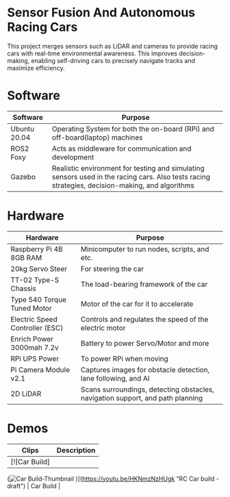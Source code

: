 # Sensor Fusion And Autonomous Racing Cars

This project merges sensors such as LiDAR and cameras to provide racing cars with real-time environmental awareness. This improves decision-making, enabling self-driving cars to precisely navigate tracks and maximize efficiency.

# Software
| Software  | Purpose |
| ------------- | ------------- 
| Ubuntu 20.04  | Operating System for both the on-board (RPi) and off-board(laptop) machines  |
| ROS2 Foxy  |  Acts as middleware for communication and development |
| Gazebo  |  Realistic environment for testing and simulating sensors used in the racing cars. Also tests racing strategies, decision-making, and algorithms |

# Hardware
| Hardware  | Purpose |
| ------------- |------------- |
| Raspberry Pi 4B 8GB RAM  | Minicomputer to run nodes, scripts, and etc. |
| 20kg Servo Steer  | For steering the car |
| TT-02 Type-S Chassis  | The load-bearing framework of the car |
| Type 540 Torque Tuned Motor  | Motor of the car for it to accelerate |
| Electric Speed Controller (ESC)  | Controls and regulates the speed of the electric motor |
| Enrich Power 3000mah 7.2v  | Battery to power Servo/Motor and more |
| RPi UPS Power  | To power RPi when moving |
| Pi Camera Module v2.1  | Captures images for obstacle detection, lane following, and AI |
| 2D LiDAR  | Scans surroundings, detecting obstacles, navigation support, and path planning |

# Demos
| Clips  | Description |
| ------------- | ------------- |
| [![Car Build] 
(![Car Build-Thumbnail](https://github.com/AdamSadek/Sensor-Fusion-And-Autonomous-Racing-Cars/assets/33073174/816f9a1b-d270-4861-b4b7-f9fd493d564b)
)](https://youtu.be/HKNmzNzHUgk "RC Car build - draft")  | Car Build |
